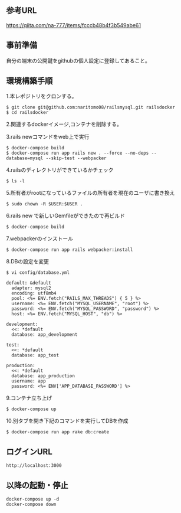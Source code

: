 ## 参考URL
https://qiita.com/na-777/items/fcccb48b4f3b549abe61

## 事前準備

自分の端末の公開鍵をgithubの個人設定に登録してあること。

## 環境構築手順

1.本レポジトリをクロンする。
```
$ git clone git@github.com:naritomo08/railsmysql.git railsdocker
$ cd railsdocker
```

2.関連するdockerイメージ,コンテナを削除する。

3.rails newコマンドをweb上で実行
```
$ docker-compose build
$ docker-compose run app rails new . --force --no-deps --database=mysql --skip-test --webpacker
```

4.railsのディレクトリができているかチェック
```
$ ls -l
```

5.所有者がrootになっているファイルの所有者を現在のユーザに書き換え
```
$ sudo chown -R $USER:$USER .
```

6.rails new で新しいGemfileができたので再ビルド
```
$ docker-compose build
```

7.webpackerのインストール
```
$ docker-compose run app rails webpacker:install
```

8.DBの設定を変更
```
$ vi config/database.yml

default: &default
  adapter: mysql2
  encoding: utf8mb4
  pool: <%= ENV.fetch("RAILS_MAX_THREADS") { 5 } %>
  username: <%= ENV.fetch("MYSQL_USERNAME", "root") %>
  password: <%= ENV.fetch("MYSQL_PASSWORD", "password") %>
  host: <%= ENV.fetch("MYSQL_HOST", "db") %>

development:
  <<: *default
  database: app_development

test:
  <<: *default
  database: app_test

production:
  <<: *default
  database: app_production
  username: app
  password: <%= ENV['APP_DATABASE_PASSWORD'] %>
```

9.コンテナ立ち上げ
```
$ docker-compose up
```

10.別タブを開き下記のコマンドを実行してDBを作成
```
$ docker-compose run app rake db:create
```

## ログインURL

```
http://localhost:3000
```

## 以降の起動・停止

```
docker-compose up -d
docker-compose down
```
